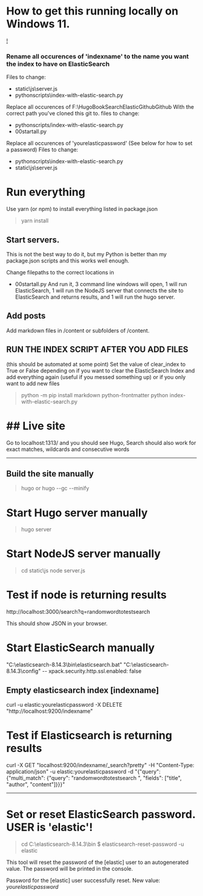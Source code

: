 # How to get this running locally on Windows 11.

[!](screenshot.png)

### Rename all occurences of 'indexname' to the name you want the index to have on ElasticSearch

Files to change: 

- static\js\server.js
- pythonscripts\index-with-elastic-search.py

Replace all occurences of
F:\HugoBookSearchElasticGithubGithub
With the correct path  you've cloned this git to.
files to change:

- pythonscripts/index-with-elastic-search.py
- 00startall.py

Replace all occurences of 'yourelasticpassword'
(See below for how to set a password)
Files to change:

- pythonscripts\index-with-elastic-search.py
- static\js\server.js



# Run everything 

Use yarn (or npm) to install everything listed in package.json

> yarn install

## Start servers.

This is not the best way to do it, but my Python is better than my package.json scripts and this works well enough. 

Change filepaths to the correct locations in 
- 00startall.py
And run it, 3 command line windows will open, 1 will run ElasticSearch, 1 will run the NodeJS server that connects the site to ElasticSearch and returns results, and 1 will run the hugo server.


## Add posts
Add markdown files in /content or subfolders of /content.  

## RUN THE INDEX SCRIPT AFTER YOU ADD FILES
(this should be automated at some point)
Set the value of clear_index to True or False depending on if you want to clear the ElasticSearch Index and add everything again (useful if you messed something up) or if you only want to add new files

> python -m pip install markdown python-frontmatter
> python index-with-elastic-search.py


# ## Live site
Go to localhost:1313/ and you should see Hugo, Search should also work for exact matches, wildcards and consecutive words


---- 

## Build the site manually
> hugo
or 
> hugo --gc --minify

# Start Hugo server manually
> hugo server

# Start NodeJS server manually
> cd static\js
> node server.js 

# Test if node is returning results

http://localhost:3000/search?q=randomwordtotestsearch

This should show JSON in your browser.

# Start ElasticSearch manually 
"C:\elasticsearch-8.14.3\bin\elasticsearch.bat"
"C:\elasticsearch-8.14.3\config" --  xpack.security.http.ssl.enabled: false

## Empty elasticsearch index [indexname]
curl -u elastic:yourelasticpassword -X DELETE "http://localhost:9200/indexname"

# Test if Elasticsearch is returning results


curl -X GET "localhost:9200/indexname/_search?pretty" -H "Content-Type: application/json" -u elastic:yourelasticpassword -d "{\"query\": {\"multi_match\": {\"query\": \"randomwordtotestsearch \", \"fields\": [\"title\", \"author\", \"content\"]}}}"

--- 

# Set or reset ElasticSearch password. USER is 'elastic'!
> cd C:\elasticsearch-8.14.3\bin
> $ elasticsearch-reset-password -u elastic

This tool will reset the password of the [elastic] user to an autogenerated value.
The password will be printed in the console.

Password for the [elastic] user successfully reset.
New value: *yourelasticpassword*